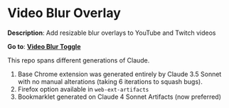 # Video Blur Overlay
**Description**: Add resizable blur overlays to YouTube and Twitch videos

**Go to**: [**Video Blur Toggle**](https://kawaritai.github.io/video-blur-overlay/)

This repo spans different generations of Claude. 
1. Base Chrome extension was generated entirely by Claude 3.5 Sonnet with no manual alterations (taking 6 iterations to squash bugs).
2. Firefox option available in `web-ext-artifacts`
3. Bookmarklet generated on Claude 4 Sonnet Artifacts (now preferred)
